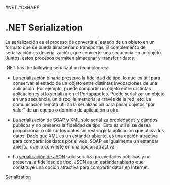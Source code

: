 #NET #CSHARP 
#  .NET Serialization

La serialización es el proceso de convertir el estado de un objeto en un formato que se pueda almacenar o transportar. El complemento de serialización es deserialización, que convierte una secuencia en un objeto. Juntos, estos procesos permiten almacenar y transferir datos.

.NET has the following serialization technologies:

- La [serialización binaria](https://learn.microsoft.com/es-es/dotnet/standard/serialization/binary-serialization) preserva la fidelidad de tipo, lo que es útil para conservar el estado de un objeto entre distintas invocaciones de una aplicación. Por ejemplo, puede compartir un objeto entre distintas aplicaciones si lo serializa en el Portapapeles. Puede serializar un objeto en una secuencia, un disco, la memoria, a través de la red, etc. La comunicación remota utiliza la serialización para pasar objetos "por valor" de un equipo o dominio de aplicación a otro.

- La [serialización de SOAP y XML](https://learn.microsoft.com/es-es/dotnet/standard/serialization/xml-and-soap-serialization) solo serializa propiedades y campos públicos y no preserva la fidelidad de tipo. Esto es útil si se desea proporcionar o utilizar los datos sin restringir la aplicación que utiliza los datos. Dado que XML es un estándar abierto, es una opción atractiva para compartir los datos por el web. SOAP es igualmente un estándar abierto, que lo convierte en una opción atractiva.

- La [serialización de JSON](https://learn.microsoft.com/es-es/dotnet/standard/serialization/system-text-json-overview) solo serializa propiedades públicas y no preserva la fidelidad de tipo. JSON es un estándar abierto que constituye una opción atractiva para compartir datos en Internet.


[Serialization](https://learn.microsoft.com/es-es/dotnet/standard/serialization/#reference)